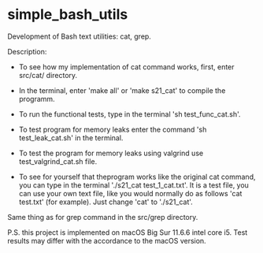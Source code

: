 # simple_bash_utils

Development of Bash text utilities: cat, grep.

Description:
- To see how my implementation of cat command works, first, enter src/cat/ directory.
- In the terminal, enter 'make all' or 'make s21_cat' to compile the programm.
- To run the functional tests, type in the terminal 'sh test_func_cat.sh'.
- To test program for memory leaks enter the command 'sh test_leak_cat.sh' in the terminal.
- To test the program for memory leaks using valgrind use test_valgrind_cat.sh file.

- To see for yourself that theprogram works like the original cat command, you can type in the terminal './s21_cat test_1_cat.txt'. It is a test file, you can use your own text file, like you would normally do as follows 'cat test.txt' (for example). Just change 'cat' to './s21_cat'.

Same thing as for grep command in the src/grep directory.

P.S. this project is implemented on macOS Big Sur 11.6.6 intel core i5. Test results may differ with the accordance to the macOS version.

